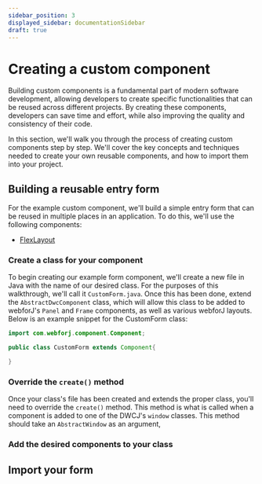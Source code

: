 ```yaml
---
sidebar_position: 3
displayed_sidebar: documentationSidebar
draft: true
---
```


# Creating a custom component

Building custom components is a fundamental part of modern software development, allowing developers to create specific functionalities that can be reused across different projects. By creating these components, developers can save time and effort, while also improving the quality and consistency of their code.

In this section, we'll walk you through the process of creating custom components step by step. We'll  cover the key concepts and techniques needed to create your own reusable components, and how to import them into your project.

## Building a reusable entry form

For the example custom component, we'll build a simple entry form that can be reused in multiple places in an application. To do this, we'll use the following components:

- [FlexLayout](../layouts/flex-layout.md)

### Create a class for your component 

To begin creating our example form component, we'll create a new file in Java with the name of our desired class. For the purposes of this walkthrough, we'll call it `CustomForm.java`. Once this has been done, extend the `AbstractDwcComponent` class, which will allow this class to be added to webforJ's `Panel` and `Frame` components, as well as various webforJ layouts.
Below is an example snippet for the CustomForm class:

```java
import com.webforj.component.Component;

public class CustomForm extends Component{

}
```

### Override the `create()` method

Once your class's file has been created and extends the proper class, you'll need to override the `create()` method. This method is what is called when a component is added to one of the DWCJ's `window` classes. This method should take an `AbstractWindow` as an argument, 


### Add the desired components to your class

## Import your form